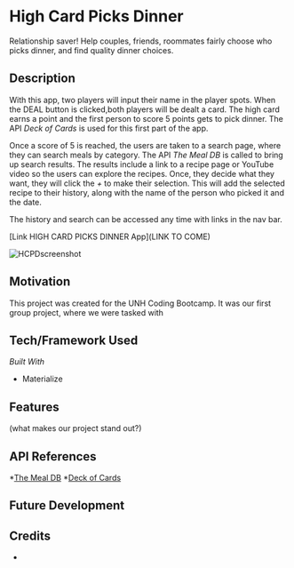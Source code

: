 # High Card Picks Dinner
Relationship saver! Help couples, friends, roommates fairly choose who picks dinner, and find quality dinner choices.

## Description
With this app, two players will input their name in the player spots. When the DEAL button is clicked,both players will be dealt a card. The high card earns a point and the first person to score 5 points gets to pick dinner. The API *Deck of Cards* is used for this first part of the app.

Once a score of 5 is reached, the users are taken to a search page, where they can search meals by category. The API *The Meal DB* is called to bring up search results. The results include a link to a recipe page or YouTube video so the users can explore the recipes. Once, they decide what they want, they will click the _+_ to make their selection. This will add the selected recipe to their history, along with the name of the person who picked it and the date.

The history and search can be accessed any time with links in the nav bar.

[Link HIGH CARD PICKS DINNER App](LINK TO COME)

![HCPDscreenshot](https://user-images.githubusercontent.com/61219066/89104773-d144a900-d3e9-11ea-8427-b69330a37233.jpg)


## Motivation
This project was created for the UNH Coding Bootcamp. It was our first group project, where we were tasked with 

## Tech/Framework Used

_Built With_
* Materialize

## Features
(what makes our project stand out?)

## API References
*[The Meal DB](https://www.themealdb.com/api.php)
*[Deck of Cards](https://deckofcardsapi.com/)

## Future Development


## Credits

*

